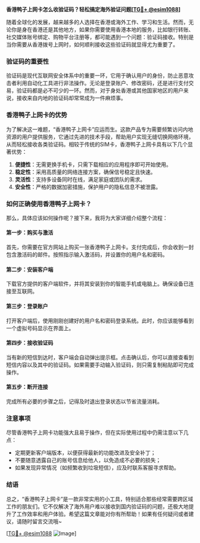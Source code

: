 **香港鸭子上网卡怎么收验证码？轻松搞定海外验证问题[[TG💪+ @esim1088](https://t.me/s/esim1088)]**

随着全球化的发展，越来越多的人选择在香港或海外工作、学习和生活。然而，无论你是身在香港还是其他地方，如果你需要使用香港本地的服务，比如银行转账、社交媒体账号绑定、购物平台注册等，都可能遇到一个问题：验证码接收。特别是当你需要从香港拨号上网时，如何顺利接收这些验证码就显得尤为重要了。

### 验证码的重要性

验证码是现代互联网安全体系中的重要一环，它用于确认用户的身份，防止恶意攻击者利用自动化工具进行非法操作。无论是登录账户、修改密码，还是进行支付交易，验证码都是必不可少的一环。然而，对于身处香港或其他国家地区的用户来说，接收来自内地的验证码却常常成为一件麻烦事。

### 香港鸭子上网卡的优势

为了解决这一难题，“香港鸭子上网卡”应运而生。这款产品专为需要频繁访问内地资源的用户提供服务，它通过先进的技术手段，帮助用户实现无缝切换网络环境，从而轻松接收各类验证码。相较于传统的SIM卡，香港鸭子上网卡具有以下几个显著优势：

1. **便捷性**：无需更换手机卡，只需下载相应的应用程序即可开始使用。
2. **稳定性**：采用高质量的网络连接方案，确保信号稳定且快速。
3. **灵活性**：支持多设备同时在线，满足家庭或团队的需求。
4. **安全性**：严格的数据加密措施，保护用户的隐私信息不被泄露。

### 如何正确使用香港鸭子上网卡？

那么，具体应该如何操作呢？接下来，我将为大家详细介绍整个流程：

#### 第一步：购买与激活
首先，你需要在官方网站上购买一张香港鸭子上网卡。支付完成后，你会收到一封包含激活码的邮件。按照指示输入激活码，并设置你的用户名和密码。

#### 第二步：安装客户端
下载官方提供的客户端软件，并将其安装到你的智能手机或电脑上。确保设备已连接至互联网。

#### 第三步：登录账户
打开客户端后，使用刚刚创建好的用户名和密码登录系统。此时，你应该能够看到一个虚拟号码显示在界面上。

#### 第四步：接收验证码
当有新的短信到达时，客户端会自动弹出提示框。点击确认后，你可以直接查看到短信内容以及其中的验证码。如果需要手动输入验证码，则只需复制粘贴即可完成操作。

#### 第五步：断开连接
完成所有必要的步骤之后，记得及时退出登录状态以节省流量消耗。

### 注意事项

尽管香港鸭子上网卡功能强大且易于操作，但在实际使用过程中仍需注意以下几点：

- 定期更新客户端版本，以便获得最新的功能改进及安全补丁；
- 不要随意透露自己的账号信息给他人，以免造成不必要的损失；
- 如果发现异常情况（如频繁收到垃圾短信），应及时联系客服寻求帮助。

### 结语

总之，“香港鸭子上网卡”是一款非常实用的小工具，特别适合那些经常需要跨区域工作的朋友们。它不仅解决了海外用户难以接收到国内验证码的问题，还极大地提升了工作效率和用户体验。希望这篇文章能对你有所帮助！如果有任何疑问或者建议，请随时留言交流哦~ 

[[TG💪+ @esim1088](https://t.me/s/esim1088) ![Image](https://i.postimg.cc/4NQfJmqS/Snipaste-2025-05-13-00-14-12.png)]